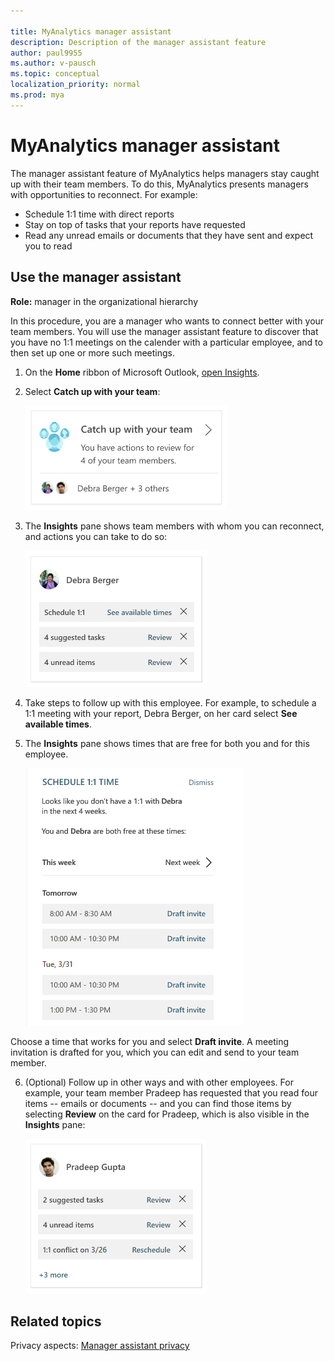 ```yaml
---

title: MyAnalytics manager assistant
description: Description of the manager assistant feature
author: paul9955
ms.author: v-pausch
ms.topic: conceptual
localization_priority: normal 
ms.prod: mya
---
```


# MyAnalytics manager assistant

The manager assistant feature of MyAnalytics helps managers stay caught up with their team members. To do this, MyAnalytics presents managers with opportunities to reconnect. For example: 

 * Schedule 1:1 time with direct reports 
 * Stay on top of tasks that your reports have requested
 * Read any unread emails or documents that they have sent and expect you to read

## Use the manager assistant

**Role:** manager in the organizational hierarchy

In this procedure, you are a manager who wants to connect better with your team members. You will use the manager assistant feature to discover that you have no 1:1 meetings on the calender with a particular employee, and to then set up one or more such meetings.  

1. On the **Home** ribbon of Microsoft Outlook, [open Insights](add-in#what-you-might-see). 

2. Select **Catch up with your team**:

   ![Focus plan card in digest](../../images/mya/use/catch-up.png)

3. The **Insights** pane shows team members with whom you can reconnect, and actions you can take to do so:

   ![Focus plan card in digest](../../images/mya/use/connect-actions-debra.png)

4. Take steps to follow up with this employee. For example, to schedule a 1:1 meeting with your report, Debra Berger, on her card select **See available times**. 

5. The **Insights** pane shows times that are free for both you and for this employee. 

   ![Focus plan card in digest](../../images/mya/use/schedule1-1.png)

Choose a time that works for you and select **Draft invite**. A meeting invitation is drafted for you, which you can edit and send to your team member. 

6. (Optional) Follow up in other ways and with other employees. For example, your team member Pradeep has requested that you read four items -- emails or documents -- and you can find those items by selecting **Review** on the card for Pradeep, which is also visible in the **Insights** pane:

   ![Focus plan card in digest](../../images/mya/use/connect-actions-pradeep.png)

## Related topics

Privacy aspects: [Manager assistant privacy](../overview/privacy-guide-users.md#manager-assistant-privacy)


